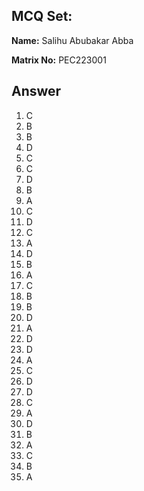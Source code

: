## MCQ Set:

**Name:** Salihu Abubakar Abba

**Matrix No:** PEC223001

## Answer
1. C
2. B
3. B
4. D
5. C
6. C
7. D
8. B
9. A
10. C
11. D
12. C
13. A
14. D
15. B
16. A
17. C
18. B
19. B
20. D
21. A
22. D
23. D 
24. A
25. C
26. D
27. D
28. C
29. A
30. D
31. B
32. A
33. C
34. B
35. A

